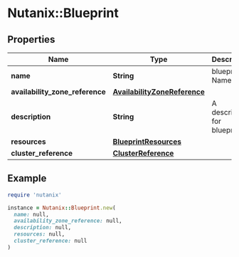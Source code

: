 # Nutanix::Blueprint

## Properties

| Name | Type | Description | Notes |
| ---- | ---- | ----------- | ----- |
| **name** | **String** | blueprint Name. |  |
| **availability_zone_reference** | [**AvailabilityZoneReference**](AvailabilityZoneReference.md) |  | [optional] |
| **description** | **String** | A description for blueprint. | [optional] |
| **resources** | [**BlueprintResources**](BlueprintResources.md) |  |  |
| **cluster_reference** | [**ClusterReference**](ClusterReference.md) |  | [optional] |

## Example

```ruby
require 'nutanix'

instance = Nutanix::Blueprint.new(
  name: null,
  availability_zone_reference: null,
  description: null,
  resources: null,
  cluster_reference: null
)
```


